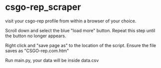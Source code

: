 # csgo-rep_scraper
visit your csgo-rep profile from within a browser of your choice. 

Scroll down and select the blue "load more" button. Repeat this step until the button no longer appears.

Right click and "save page as" to the location of the script. Ensure the file saves as "CSGO-rep.com.htm"

Run main.py, your data will be inside data.csv
